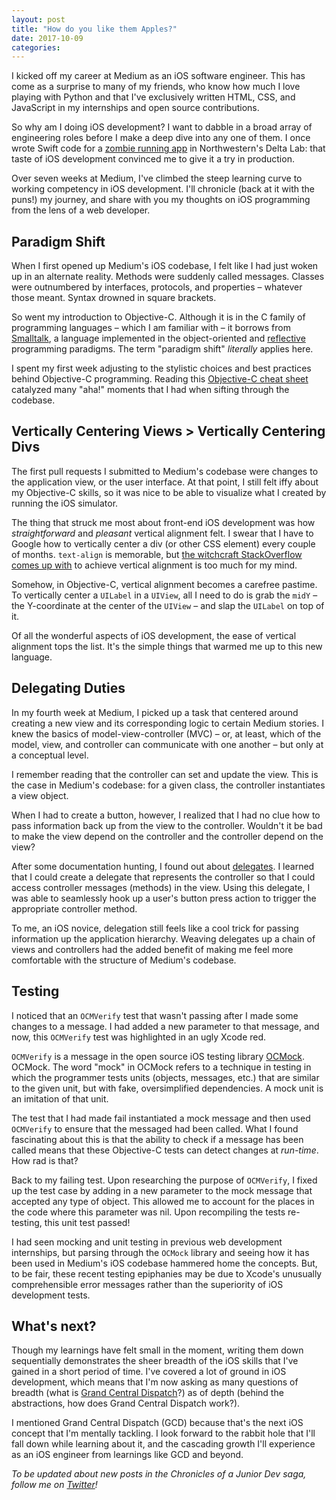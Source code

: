 ```yaml
---
layout: post
title: "How do you like them Apples?"
date: 2017-10-09
categories:
---
```


I kicked off my career at Medium as an iOS software engineer. This has come as a surprise to many of my friends, who know how much I love playing with Python and that I've exclusively written HTML, CSS, and JavaScript in my internships and open source contributions.

So why am I doing iOS development? I want to dabble in a broad array of engineering roles before I make a deep dive into any one of them. I once wrote Swift code for a [zombie running app](http://dtr.northwestern.edu/projects/expanding_citizen_science_) in Northwestern's Delta Lab: that taste of iOS development convinced me to give it a try in production.

Over seven weeks at Medium, I've climbed the steep learning curve to working competency in iOS development. I'll chronicle (back at it with the puns!) my journey, and share with you my thoughts on iOS programming from the lens of a web developer.

## Paradigm Shift

When I first opened up Medium's iOS codebase, I felt like I had just woken up in an alternate reality. Methods were suddenly called messages. Classes were outnumbered by interfaces, protocols, and properties – whatever those meant. Syntax drowned in square brackets.

So went my introduction to Objective-C. Although it is in the C family of programming languages – which I am familiar with – it borrows from [Smalltalk](https://en.wikipedia.org/wiki/Smalltalk), a language implemented in the object-oriented and [reflective](https://rosettacode.org/wiki/Category:Programming_paradigm/Reflective) programming paradigms. The term "paradigm shift" _literally_ applies here.

I spent my first week adjusting to the stylistic choices and best practices behind Objective-C programming. Reading this [Objective-C cheat sheet](http://cocoadevcentral.com/d/learn_objectivec/) catalyzed many "aha!" moments that I had when sifting through the codebase.

## Vertically Centering Views > Vertically Centering Divs

The first pull requests I submitted to Medium's codebase were changes to the application view, or the user interface. At that point, I still felt iffy about my Objective-C skills, so it was nice to be able to visualize what I created by running the iOS simulator.

The thing that struck me most about front-end iOS development was how _straightforward_ and _pleasant_ vertical alignment felt. I swear that I have to Google how to vertically center a div (or other CSS element) every couple of months. `text-align` is memorable, but [the witchcraft StackOverflow comes up with](https://stackoverflow.com/questions/396145/how-to-vertically-center-a-div-for-all-browsers) to achieve vertical alignment is too much for my mind.

Somehow, in Objective-C, vertical alignment becomes a carefree pastime. To vertically center a `UILabel` in a `UIView`, all I need to do is grab the `midY` – the Y-coordinate at the center of the `UIView` – and slap the `UILabel` on top of it.

Of all the wonderful aspects of iOS development, the ease of vertical alignment tops the list. It's the simple things that warmed me up to this new language.

## Delegating Duties

In my fourth week at Medium, I picked up a task that centered around creating a new view and its corresponding logic to certain Medium stories. I knew the basics of model-view-controller (MVC) – or, at least, which of the model, view, and controller can communicate with one another – but only at a conceptual level.

I remember reading that the controller can set and update the view. This is the case in Medium's codebase: for a given class, the controller instantiates a view object.

When I had to create a button, however, I realized that I had no clue how to pass information back up from the view to the controller. Wouldn't it be bad to make the view depend on the controller and the controller depend on the view?

After some documentation hunting, I found out about [delegates](https://developer.apple.com/library/content/documentation/General/Conceptual/DevPedia-CocoaCore/Delegation.html). I learned that I could create a delegate that represents the controller so that I could access controller messages (methods) in the view. Using this delegate, I was able to seamlessly hook up a user's button press action to trigger the appropriate controller method.

To me, an iOS novice, delegation still feels like a cool trick for passing information up the application hierarchy. Weaving delegates up a chain of views and controllers had the added benefit of making me feel more comfortable with the structure of Medium's codebase.

## Testing

I noticed that an `OCMVerify` test that wasn't passing after I made some changes to a message. I had added a new parameter to that message, and now, this `OCMVerify` test was highlighted in an ugly Xcode red.

`OCMVerify` is a message in the open source iOS testing library [OCMock](https://github.com/erikdoe/ocmock). OCMock. The word "mock" in OCMock refers to a technique in testing in which the programmer tests units (objects, messages, etc.) that are similar to the given unit, but with fake, oversimplified dependencies. A mock unit is an imitation of that unit.

The test that I had made fail instantiated a mock message and then used `OCMVerify` to ensure that the messaged had been called. What I found fascinating about this is that the ability to check if a message has been called means that these Objective-C tests can detect changes at _run-time_. How rad is that?

Back to my failing test. Upon researching the purpose of `OCMVerify`, I fixed up the test case by adding in a new parameter to the mock message that accepted any type of object. This allowed me to account for the places in the code where this parameter was nil. Upon recompiling the tests re-testing, this unit test passed!

I had seen mocking and unit testing in previous web development internships, but parsing through the `OCMock` library and seeing how it has been used in Medium's iOS codebase hammered home the concepts. But, to be fair, these recent testing epiphanies may be due to Xcode's unusually comprehensible error messages rather than the superiority of iOS development tests.

## What's next?

Though my learnings have felt small in the moment, writing them down sequentially demonstrates the sheer breadth of the iOS skills that I've gained in a short period of time. I've covered a lot of ground in iOS development, which means that I'm now asking as many questions of breadth (what is [Grand Central Dispatch](https://developer.apple.com/documentation/dispatch)?) as of depth (behind the abstractions, how does Grand Central Dispatch work?).

I mentioned Grand Central Dispatch (GCD) because that's the next iOS concept that I'm mentally tackling. I look forward to the rabbit hole that I'll fall down while learning about it, and the cascading growth I'll experience as an iOS engineer from learnings like GCD and beyond.

*To be updated about new posts in the Chronicles of a Junior Dev saga, follow me on [Twitter](https://twitter.com/alainakafkes)!*
